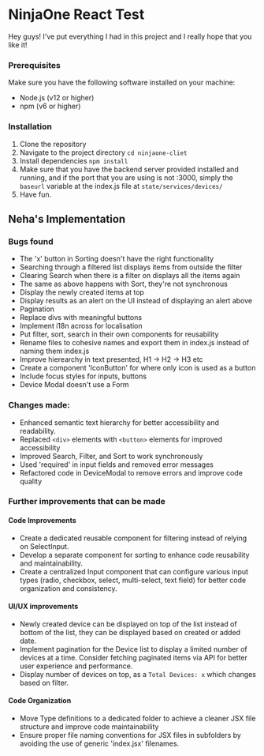 # NinjaOne React Test

Hey guys! I've put everything I had in this project and I really hope that you like it!

### Prerequisites

Make sure you have the following software installed on your machine:

- Node.js (v12 or higher)
- npm (v6 or higher)

### Installation

1. Clone the repository
2. Navigate to the project directory `cd ninjaone-cliet`
3. Install dependencies `npm install`
4. Make sure that you have the backend server provided installed and running, and if the port that you are using is not :3000, simply the `baseurl` variable at the index.js file at `state/services/devices/`
5. Have fun.

## Neha's Implementation

### Bugs found

- The 'x' button in Sorting doesn't have the right functionality
- Searching through a filtered list displays items from outside the filter
- Clearing Search when there is a filter on displays all the items again
- The same as above happens with Sort, they're not synchronous
- Display the newly created items at top
- Display results as an alert on the UI instead of displaying an alert above
- Pagination
- Replace divs with meaningful buttons
- Implement i18n across for localisation
- Put filter, sort, search in their own components for reusability
- Rename files to cohesive names and export them in index.js instead of naming them index.js
- Improve hierearchy in text presented, H1 -> H2 -> H3 etc
- Create a component 'IconButton' for where only icon is used as a button
- Include focus styles for inputs, buttons
- Device Modal doesn't use a Form

### Changes made:

- Enhanced semantic text hierarchy for better accessibility and readability.
- Replaced `<div>` elements with `<button>` elements for improved accessibility
- Improved Search, Filter, and Sort to work synchronously
- Used 'required' in input fields and removed error messages
- Refactored code in DeviceModal to remove errors and improve code quality

### Further improvements that can be made

#### Code Improvements

- Create a dedicated reusable component for filtering instead of relying on SelectInput.
- Develop a separate component for sorting to enhance code reusability and maintainability.
- Create a centralized Input component that can configure various input types (radio, checkbox, select, multi-select, text field) for better code organization and consistency.

#### UI/UX improvements

- Newly created device can be displayed on top of the list instead of bottom of the list, they can be displayed based on created or added date.
- Implement pagination for the Device list to display a limited number of devices at a time. Consider fetching paginated items via API for better user experience and performance.
- Display number of devices on top, as a `Total Devices: x` which changes based on filter.

#### Code Organization

- Move Type definitions to a dedicated folder to achieve a cleaner JSX file structure and improve code maintainability
- Ensure proper file naming conventions for JSX files in subfolders by avoiding the use of generic 'index.jsx' filenames.

